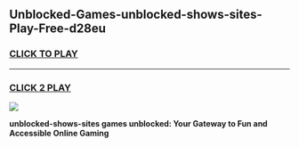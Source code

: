 
## Unblocked-Games-unblocked-shows-sites-Play-Free-d28eu
<h3>
<a href="https://premium76.site?title=unblocked-shows-sites&ref=23A">CLICK TO PLAY</a></h3>
<hr>

<h3>
<a href="https://premium76.site?title=unblocked-shows-sites&ref=23A">CLICK 2 PLAY</a>
  
</h3>

<a href="https://premium76.site?title=unblocked-shows-sites&ref=23A"><img src="https://clearcache.store/games.png"></a>


**unblocked-shows-sites games unblocked: Your Gateway to Fun and Accessible Online Gaming**
